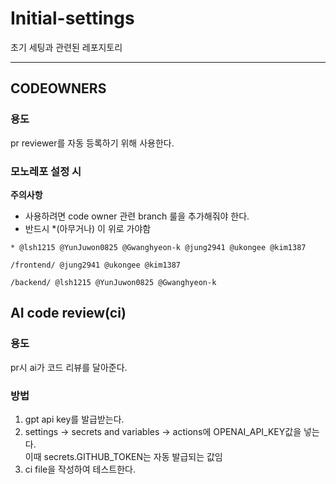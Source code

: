 # Initial-settings
초기 세팅과 관련된 레포지토리

---
## CODEOWNERS
### 용도
pr reviewer를  자동 등록하기 위해 사용한다.

### 모노레포 설정 시 
**주의사항** 
- 사용하려면 code owner 관련 branch 룰을 추가해줘야 한다.
- 반드시 *(아무거나) 이 위로 가야함
~~~
* @lsh1215 @YunJuwon0825 @Gwanghyeon-k @jung2941 @ukongee @kim1387

/frontend/ @jung2941 @ukongee @kim1387

/backend/ @lsh1215 @YunJuwon0825 @Gwanghyeon-k
~~~

## AI code review(ci)

### 용도
pr시 ai가 코드 리뷰를 달아준다.

### 방법
1. gpt api key를 발급받는다.
2. settings -> secrets and variables -> actions에 OPENAI_API_KEY값을 넣는다.<br>
   이때 secrets.GITHUB_TOKEN는 자동 발급되는 값임
3. ci file을 작성하여 테스트한다.